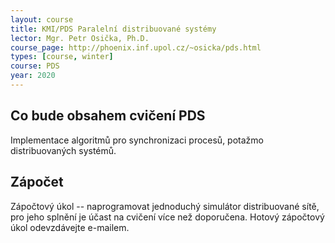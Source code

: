 ```yaml
---
layout: course
title: KMI/PDS Paralelní distribuované systémy
lector: Mgr. Petr Osička, Ph.D.
course_page: http://phoenix.inf.upol.cz/~osicka/pds.html
types: [course, winter]
course: PDS
year: 2020
---
```


## Co bude obsahem cvičení PDS
Implementace algoritmů pro synchronizaci procesů, potažmo distribuovaných systémů.

## Zápočet
Zápočtový úkol -- naprogramovat jednoduchý simulátor distribuované sítě, pro jeho splnění je účast na cvičení více než doporučena. Hotový zápočtový úkol odevzdávejte e-mailem. 
